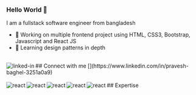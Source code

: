 ### Hello World 👋
I am a fullstack software engineer from bangladesh
- 🔭 Working on multiple frontend project using HTML, CSS3, Bootstrap, Javascript and React JS
- 🌱 Learning design patterns in depth
<br>
## Connect with me
[<img align="left" alt="linked-in" src="https://img.shields.io/badge/linkedin-%230077B5.svg?&style=for-the-badge&logo=linkedin&logoColor=white" />](https://www.linkedin.com/in/pravesh-baghel-3251a0a9)

<br>
<br>
## Expertise
<img align="left" alt="react" src="https://img.shields.io/badge/-HTML-%23E34F26" />

<img align="left" alt="" src="https://img.shields.io/badge/-CSS3-%231572B6" />

<img align="left" alt="react" src="https://img.shields.io/badge/-BOOTSTRAP-%237952B3" />

<img align="left" alt="react" src="https://img.shields.io/badge/-FOUNDATION-%231F305F" />

<img align="left" alt="react" src="https://img.shields.io/badge/-JAVSCRIPT-%23F7DF1E" />

<img align="left" alt="react" src="https://img.shields.io/badge/-REACT-%2361DAFB" />




<br>
<br>
